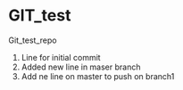 # GIT_test
Git_test_repo

1. Line for initial commit
4. Added new line in maser branch
5. Add ne line on master to push on branch1